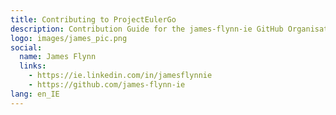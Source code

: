 ```yaml
---
title: Contributing to ProjectEulerGo
description: Contribution Guide for the james-flynn-ie GitHub Organisation.
logo: images/james_pic.png
social:
  name: James Flynn
  links:
    - https://ie.linkedin.com/in/jamesflynnie
    - https://github.com/james-flynn-ie
lang: en_IE
---
```


